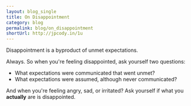 ```yaml
---
layout: blog_single
title: On Disappointment
category: blog
permalink: blog/on_disappointment
shortUrl: http://jpcody.in/1u
---
```

<p class="big_quote">Disappointment is a byproduct of unmet expectations.</p>
<p>Always. So when you're feeling disappointed, ask yourself two questions:</p>
<ul>
	<li>What expectations were communicated that went unmet?</li>
	<li>What expectations were assumed, although never communicated?</li>
</ul>
<p>And when you're feeling angry, sad, or irritated? Ask yourself if what you <strong>actually</strong> are is disappointed.</p>